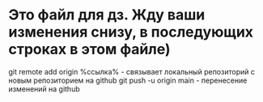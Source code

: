 # Это файл для дз. Жду ваши изменения снизу, в последующих строках в этом файле)
git remote add origin  %ссылка% - связывает локальный репозиторий с новым репозиторием на github
git push -u origin main - перенесение изменений на github
